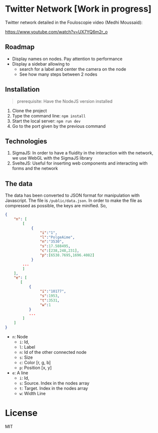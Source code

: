 # Twitter Network [Work in progress]

Twitter network detailed in the Fouloscopie video (Medhi Moussaid):

https://www.youtube.com/watch?v=UX7YQ6m2r_o

## Roadmap

- Display names on nodes. Pay attention to performance
- Display a sidebar allowing to
    - search for a label and center the camera on the node
    - See how many steps between 2 nodes

## Installation

> prerequisite: Have the NodeJS version installed

1. Clone the project
2. Type the command line: `npm install`
3. Start the local server: `npm run dev`
4. Go to the port given by the previous command

## Technologies

1. SigmaJS: In order to have a fluidity in the interaction with the network, we use WebGL with the SigmaJS library
2. SvelteJS: Useful for inserting web components and interacting with forms and the network

## The data

The data has been converted to JSON format for manipulation with Javascript. The file is `/public/data.json`. In order to make the file as compressed as possible, the keys are minified. So, 

```json
{
    "n": [
        [
            {
                "i":"1",
                "l":"PolgeAime",
                "n":"3530",
                "s":17.588495,
                "c":[238,248,231],
                "p":[6538.7695,1696.4082]
            }
        ...
        ]
    ],
    "e": [
       [
           {
                "i":"10177",
                "s":1953,
                "t":3531,
                "w":1
           }
           ...
        ]
    ]
}
```

- `n`: Node
    - `i`: Id,
    - `l`: Label
    - `n`: Id of the other connected node
    - `s`: Size
    - `c`: Color [r, g, b]
    - `p`: Position [x, y]
- `e`: A line
    - `i`: Id,
    - `s`: Source. Index in the nodes array
    - `t`: Target. Index in the nodes array
    - `w`: Width Line

# License

MIT

